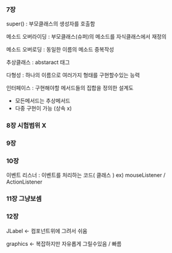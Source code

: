 ### 7장 

super() : 부모클래스의 생성자를 호출함

메소드 오버라이딩 : 부모클래스(슈퍼)의 메소드를 자식클래스에서 재정의 

메소드 오버로딩 : 동일한 이름의 메소드 중복작성

추상클래스 : abstaract 태그 

다형성 : 하나의 이름으로 여러가지 형태를 구현할수있는 능력 

인터페이스 :  구현해야할 메서드들의 집합을 정의한 설계도 
- 모든메서드는 추상메서드 
- 다중 구현이 가능 (상속 x)

### 8장 시험범위 X

### 9장 

### 10장
이벤트 리스너 : 이벤트를 처리하는 코드( 클래스 ) ex) mouseListener / ActionListener

### 11장 그냥보셈 

### 12장 

JLabel <- 컴포넌트위에 그려서 쉬움

graphics <- 복잡하지만 자유롭게 그릴수있음 / 빠름 
